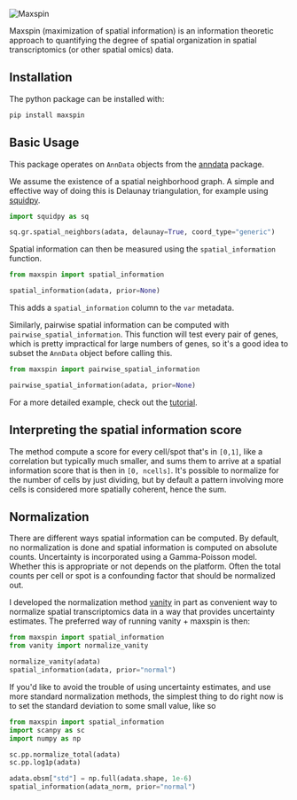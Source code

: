 
![Maxspin](https://raw.github.com/dcjones/maxspin/main/logo.png)


Maxspin (maximization of spatial information) is an information theoretic
approach to quantifying the degree of spatial organization in spatial
transcriptomics (or other spatial omics) data.

## Installation

The python package can be installed with:
```sh
pip install maxspin
```

## Basic Usage

This package operates on `AnnData` objects from the [anndata](https://github.com/scverse/anndata) package.

We assume the existence of a spatial neighborhood graph. A simple and effective
way of doing this is Delaunay triangulation, for example using [squidpy](https://github.com/scverse/squidpy).

```python
import squidpy as sq

sq.gr.spatial_neighbors(adata, delaunay=True, coord_type="generic")
```

Spatial information can then be measured using the `spatial_information` function.

```python
from maxspin import spatial_information

spatial_information(adata, prior=None)
```

This adds a `spatial_information` column to the `var` metadata.

Similarly, pairwise spatial information can be computed with
`pairwise_spatial_information`. This function will test every pair of genes,
which is pretty impractical for large numbers of genes, so it's a good idea to
subset the `AnnData` object before calling this.


```python
from maxspin import pairwise_spatial_information

pairwise_spatial_information(adata, prior=None)
```

For a more detailed example, check out the [tutorial](https://raw.github.com/dcjones/maxspin/main/tutorial.ipynb).

## Interpreting the spatial information score

The method compute a score for every cell/spot that's in `[0,1]`, like a
correlation but typically much smaller, and sums them to arrive at a spatial
information score that is then in `[0, ncells]`. It's possible to normalize for
the number of cells by just dividing, but by default a pattern involving more
cells is considered more spatially coherent, hence the sum.

## Normalization

There are different ways spatial information can be computed. By default, no
normalization is done and spatial information is computed on absolute counts.
Uncertainty is incorporated using a Gamma-Poisson model. Whether this is
appropriate or not depends on the platform. Often the total counts per cell or
spot is a confounding factor that should be normalized out.

I developed the normalization method [vanity](https://github.com/dcjones/vanity)
in part as convenient way to normalize spatial transcriptomics data in a way
that provides uncertainty estimates. The preferred way of running vanity + maxspin is then:

```python
from maxspin import spatial_information
from vanity import normalize_vanity

normalize_vanity(adata)
spatial_information(adata, prior="normal")

```

If you'd like to avoid the trouble of using uncertainty estimates, and use more
standard normalization methods, the simplest thing to do right now is to set the
standard deviation to some small value, like so
```python
from maxspin import spatial_information
import scanpy as sc
import numpy as np

sc.pp.normalize_total(adata)
sc.pp.log1p(adata)

adata.obsm["std"] = np.full(adata.shape, 1e-6)
spatial_information(adata_norm, prior="normal")

```

